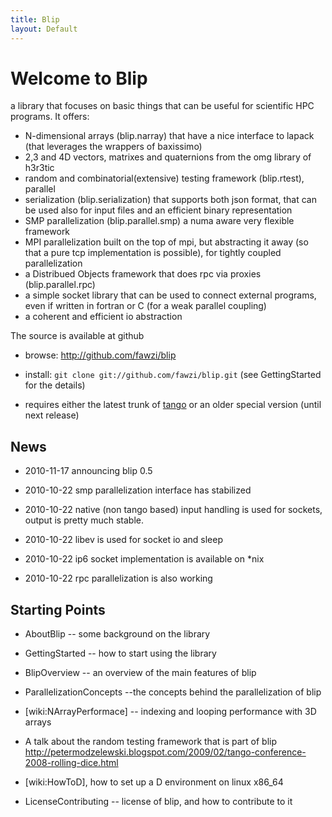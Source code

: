 ```yaml
---
title: Blip
layout: Default
---
```


Welcome to Blip
===============

a library that focuses on basic things that can be useful for scientific HPC programs.
It offers:

 * N-dimensional arrays (blip.narray) that have a nice interface to lapack (that leverages the wrappers of baxissimo)
 * 2,3 and 4D vectors, matrixes and quaternions from the omg library of h3r3tic
 * random and combinatorial(extensive) testing framework (blip.rtest), parallel
 * serialization (blip.serialization) that supports both json format, that can be used also for input files and an efficient binary representation
 * SMP parallelization (blip.parallel.smp) a numa aware very flexible framework
 * MPI parallelization built on the top of mpi, but abstracting it away (so that a pure tcp implementation is possible), for tightly coupled parallelization
 * a Distribued Objects framework that does rpc via proxies (blip.parallel.rpc)
 * a simple socket library that can be used to connect external programs, even if written in fortran or C (for a weak parallel coupling)
 * a coherent and efficient io abstraction

The source is available at github

 * browse: http://github.com/fawzi/blip

 * install: `git clone git://github.com/fawzi/blip.git` (see GettingStarted for the details)

 * requires either the latest trunk of [tango](http://dsource.org/projects/tango/) or an older special version (until next release)

News
----

 * 2010-11-17 announcing blip 0.5

 * 2010-10-22 smp parallelization interface has stabilized

 * 2010-10-22 native (non tango based) input handling is used for sockets, output is pretty much stable.

 * 2010-10-22 libev is used for socket io and sleep

 * 2010-10-22 ip6 socket implementation is available on *nix
 
 * 2010-10-22 rpc parallelization is also working

Starting Points
---------------

 * AboutBlip --  some background on the library

 * GettingStarted -- how to start using the library

 * BlipOverview -- an overview of the main features of blip

 * ParallelizationConcepts --the concepts behind the parallelization of blip

 * [wiki:NArrayPerformace] -- indexing and looping performance with 3D arrays

 * A talk about the random testing framework that is part of blip http://petermodzelewski.blogspot.com/2009/02/tango-conference-2008-rolling-dice.html
 
 * [wiki:HowToD], how to set up a D environment on linux x86_64

 * LicenseContributing -- license of blip, and how to contribute to it
